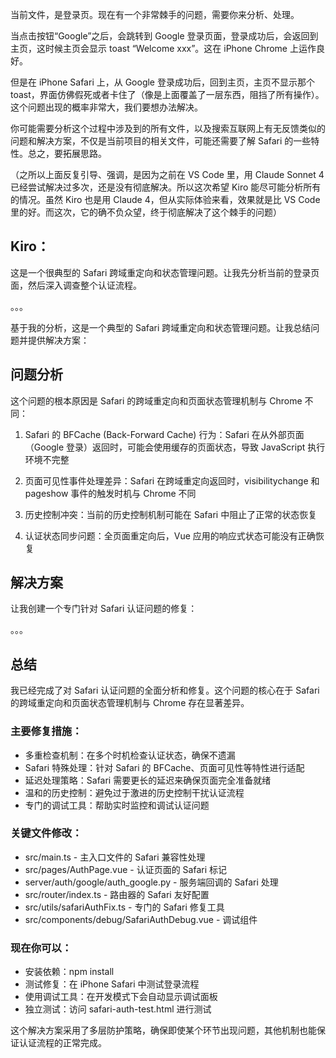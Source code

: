 当前文件，是登录页。现在有一个非常棘手的问题，需要你来分析、处理。

当点击按钮“Google”之后，会跳转到 Google 登录页面，登录成功后，会返回到主页，这时候主页会显示 toast “Welcome xxx”。这在 iPhone Chrome 上运作良好。

但是在 iPhone Safari 上，从 Google 登录成功后，回到主页，主页不显示那个 toast，界面仿佛假死或者卡住了（像是上面覆盖了一层东西，阻挡了所有操作）。这个问题出现的概率非常大，我们要想办法解决。

你可能需要分析这个过程中涉及到的所有文件，以及搜索互联网上有无反馈类似的问题和解决方案，不仅是当前项目的相关文件，可能还需要了解 Safari 的一些特性。总之，要拓展思路。

（之所以上面反复引导、强调，是因为之前在 VS Code 里，用 Claude Sonnet 4 已经尝试解决过多次，还是没有彻底解决。所以这次希望 Kiro 能尽可能分析所有的情况。虽然 Kiro 也是用 Claude 4，但从实际体验来看，效果就是比 VS Code 里的好。而这次，它的确不负众望，终于彻底解决了这个棘手的问题）

## Kiro：

这是一个很典型的 Safari 跨域重定向和状态管理问题。让我先分析当前的登录页面，然后深入调查整个认证流程。

。。。

基于我的分析，这是一个典型的 Safari 跨域重定向和状态管理问题。让我总结问题并提供解决方案：

## 问题分析
这个问题的根本原因是 Safari 的跨域重定向和页面状态管理机制与 Chrome 不同：

1. Safari 的 BFCache (Back-Forward Cache) 行为：Safari 在从外部页面（Google 登录）返回时，可能会使用缓存的页面状态，导致 JavaScript 执行环境不完整

2. 页面可见性事件处理差异：Safari 在跨域重定向返回时，visibilitychange 和 pageshow 事件的触发时机与 Chrome 不同

3. 历史控制冲突：当前的历史控制机制可能在 Safari 中阻止了正常的状态恢复

4. 认证状态同步问题：全页面重定向后，Vue 应用的响应式状态可能没有正确恢复

## 解决方案
让我创建一个专门针对 Safari 认证问题的修复：

。。。

## 总结
我已经完成了对 Safari 认证问题的全面分析和修复。这个问题的核心在于 Safari 的跨域重定向和页面状态管理机制与 Chrome 存在显著差异。

### 主要修复措施：

- 多重检查机制：在多个时机检查认证状态，确保不遗漏
- Safari 特殊处理：针对 Safari 的 BFCache、页面可见性等特性进行适配
- 延迟处理策略：Safari 需要更长的延迟来确保页面完全准备就绪
- 温和的历史控制：避免过于激进的历史控制干扰认证流程
- 专门的调试工具：帮助实时监控和调试认证问题

### 关键文件修改：
- src/main.ts - 主入口文件的 Safari 兼容性处理
-  src/pages/AuthPage.vue - 认证页面的 Safari 标记
-  server/auth/google/auth_google.py - 服务端回调的 Safari 处理
-  src/router/index.ts - 路由器的 Safari 友好配置
-  src/utils/safariAuthFix.ts - 专门的 Safari 修复工具
-  src/components/debug/SafariAuthDebug.vue - 调试组件

### 现在你可以：

- 安装依赖：npm install
- 测试修复：在 iPhone Safari 中测试登录流程
- 使用调试工具：在开发模式下会自动显示调试面板
- 独立测试：访问 safari-auth-test.html 进行测试

这个解决方案采用了多层防护策略，确保即使某个环节出现问题，其他机制也能保证认证流程的正常完成。